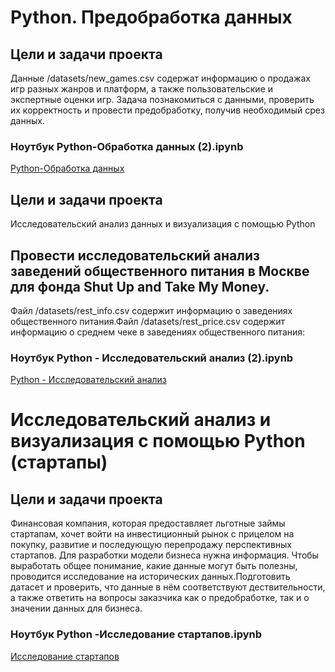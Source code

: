 # Python. Предобработка данных

## Цели и задачи проекта
Данные /datasets/new_games.csv содержат информацию о продажах игр разных жанров и платформ, а также пользовательские и экспертные оценки игр. Задача познакомиться с данными, проверить их корректность и провести предобработку, получив необходимый срез данных.
### Ноутбук Python-Обработка данных (2).ipynb
[Python-Обработка данных](https://github.com/Anastasiya6746/Practicum_projects/blob/main/Python-Обработка%20данных%20(2).ipynb)

## Цели и задачи проекта
Исследовательский анализ данных и визуализация с помощью Python

## Провести исследовательский анализ заведений общественного питания в Москве для фонда Shut Up and Take My Money.
Файл /datasets/rest_info.csv содержит информацию о заведениях общественного питания.Файл /datasets/rest_price.csv содержит информацию о среднем чеке в заведениях общественного питания:
### Ноутбук Python - Исследовательский анализ  (2).ipynb
[Python - Исследовательский анализ](https://github.com/Anastasiya6746/Practicum_projects/blob/main/Python%20-%20Исследовательский%20анализ%20%20(2).ipynb)


# Исследовательский анализ и визуализация с помощью Python (стартапы)

## Цели и задачи проекта
Финансовая компания, которая предоставляет льготные займы стартапам, хочет войти на инвестиционный рынок с прицелом на покупку, развитие и последующую перепродажу перспективных стартапов. Для разработки модели бизнеса нужна информация. Чтобы выработать общее понимание, какие данные могут быть полезны, проводится исследование на исторических данных.Подготовить датасет и проверить, что данные в нём соответствуют дествительности, а также ответить на вопросы заказчика как о предобработке, так и о значении данных для бизнеса.

### Ноутбук Python -Исследование стартапов.ipynb
[Исследование стартапов]()
